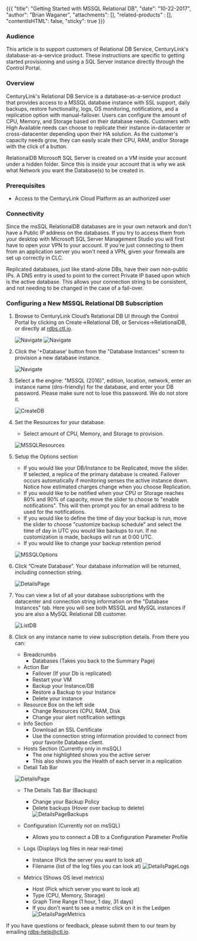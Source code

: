 {{{
  "title": "Getting Started with MSSQL Relational DB",
  "date": "10-22-2017",
  "author": "Brian Waganer",
  "attachments": [],
  "related-products" : [],
  "contentIsHTML": false,
  "sticky": true
}}}

### Audience
This article is to support customers of Relational DB Service, CenturyLink's database-as-a-service product. These instructions are specific to getting started provisioning and using a SQL Server instance directly through the Control Portal.

### Overview
CenturyLink's Relational DB Service is a database-as-a-service product that provides access to a MSSQL database instance with SSL support, daily backups, restore functionality, logs, OS monitoring, notifications, and a replication option with manual-failover. Users can configure the amount of CPU, Memory, and Storage based on their database needs. Customers with High Available needs can choose to replicate their instance in-datacenter or cross-datacenter depending upon their HA solution. As the customer's capacity needs grow, they can easily scale their CPU, RAM, and/or Storage with the click of a button.

RelationalDB Microsoft SQL Server is created on a VM inside your account under a hidden folder.  Since this is inside your account that is why we ask what Network you want the Database(s) to be created in.

### Prerequisites
* Access to the CenturyLink Cloud Platform as an authorized user

### Connectivity
Since the msSQL RelationalDB databases are in your own network and don't have a Public IP address on the databases.  If you try to access them from your desktop with Microsoft SQL Server Management Studio you will first have to open your VPN to your account.  If you're just connecting to them from an application server you won't need a VPN, given your firewalls are set up correctly in CLC.

Replicated databases, just like stand-alone DBs, have their own non-public IPs. A DNS entry is used to point to the correct Private IP based upon which is the active database.  This allows your connection string to be consistent, and not needing to be changed in the case of a fail-over.



### Configuring a New MSSQL Relational DB Subscription
1. Browse to CenturyLink Cloud’s Relational DB UI through the Control Portal by clicking on Create->Relational DB, or Services->RelationalDB, or directly at [rdbs.ctl.io](https://rdbs.ctl.io).
  
   ![Navigate](../images/rdbs/rdbs-navigate-to-create-page.png)
   ![Navigate](../images/rdbs/rdbs-navigate-to-summary-page.png)

2. Click the '+Database' button from the "Database Instances" screen to provision a new database instance.
   
   ![Navigate](../images/rdbs/rdbs-navigate-to-create-db-page.png)

3. Select a the engine: "MSSQL (2016)", edition, location, network, enter an instance name (dns-friendly) for the database, and enter your DB password.  Please make sure not to lose this password.  We do not store it.
   
   ![CreateDB](../images/rdbs/rdbs-create-mssql-db-section.png)

4. Set the Resources for your database.
   * Select amount of CPU, Memory, and Storage to provision.
   
   ![MSSQLResources](../images/rdbs/rdbs-create-mssql-resources-section.png)
  
5. Setup the Options section
   * If you would like your DB/Instance to be Replicated, move the slider. If selected, a replica of the primary database is created. Failover occurs automatically if monitoring senses the active instance down. Notice how estimated charges change when you choose Replication. 
   * If you would like to be notified when your CPU or Storage reaches 80% and 90% of capacity, move the slider to choose to "enable notifications".  This will then prompt you for an email address to be used for the notifications.
   * If you would like to define the time of day your backup is run, move the slider to choose "customize backup schedule" and select the time of day in UTC you would like backups to run. If no customization is made, backups will run at 0:00 UTC.
   * If you would like to change your backup retention period
   
   ![MSSQLOptions](../images/rdbs/rdbs-create-mssql-options-section.png)

6. Click “Create Database”. Your database information will be returned, including connection string.
   
   ![DetailsPage](../images/rdbs/rdbs-db-details-page-overview-mssql.png)

7. You can view a list of all your database subscriptions with the datacenter and connection string information on the "Database Instances" tab.  Here you will see both MSSQL and MySQL instances if you are also a MySQL Relational DB customer.
   
   ![ListDB](../images/rdbs/rdbs-dblist2.png)

8. Click on any instance name to view subscription details. From there you can:
   * Breadcrumbs
     * Databases (Takes you back to the Summary Page)
   * Action Bar
     * Failover (If your Db is replicated)
     * Restart your VM
     * Backup your Instance/DB
     * Restore a Backup to your Instance
     * Delete your instance
   * Resource Box on the left side
     * Change Resources (CPU, RAM, Disk
     * Change your alert notification settings
   * Info Section
     * Download an SSL Certificate
     * Use the connection string information provided to connect from your favorite Database client.
   * Hosts Section (Currently only in msSQL)
     * The one highlighted shows you the active server
     * This also shows you the Health of each server in a replication 
   * Detail Tab Bar

   ![DetailsPage](../images/rdbs/rdbs-db-details-page-overview-mssql.png)

     * The Details Tab Bar (Backups)
        * Change your Backup Policy
        * Delete backups (Hover over backup to delete)
        ![DetailsPageBackups](../images/rdbs/rdbs-db-details-page-backups.png) 
        
     * Configuration (Currently not on msSQL)
        * Allows you to connect a DB to a Configuration Parameter Profile 
        
     * Logs (Displays log files in near real-time)
        * Instance (Pick the server you want to look at)
        * Filename (list of the log files you can look at)
        ![DetailsPageLogs](../images/rdbs/rdbs-db-details-page-logs.png) 
        
     * Metrics (Shows OS level metrics)
        * Host (Pick which server you want to look at)
        * Type (CPU, Memory, Storage)
        * Graph Time Range (1 hour, 1 day, 31 days) 
        * If you don't want to see a metric click on it in the Ledgen
        ![DetailsPageMetrics](../images/rdbs/rdbs-db-details-page-metrics2.png) 


If you have questions or feedback, please submit them to our team by emailing <a href="mailto:rdbs-help@ctl.io">rdbs-help@ctl.io</a>.
